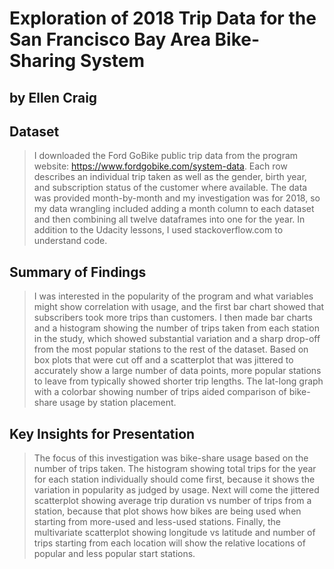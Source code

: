 # Exploration of 2018 Trip Data for the San Francisco Bay Area Bike-Sharing System
## by Ellen Craig


## Dataset

> I downloaded the Ford GoBike public trip data from the program website: https://www.fordgobike.com/system-data.  Each row describes an individual trip taken as well as the gender, birth year, and subscription status of the customer where available. The data was provided month-by-month and my investigation was for 2018, so my data wrangling included adding a month column to each dataset and then combining all twelve dataframes into one for the year.  In addition to the Udacity lessons, I used stackoverflow.com to understand code.


## Summary of Findings

> I was interested in the popularity of the program and what variables might show correlation with usage, and the first bar chart showed that subscribers took more trips than customers.  I  then made bar charts and a histogram showing the number of trips taken from each station in the study, which showed substantial variation and a sharp drop-off from the most popular stations to the rest of the dataset.  Based on box plots that were cut off and a scatterplot that was jittered to accurately show a large number of data points, more popular stations to leave from typically showed shorter trip lengths.  The lat-long graph with a colorbar showing number of trips aided comparison of bike-share usage by station placement.


## Key Insights for Presentation

> The focus of this investigation was bike-share usage based on the number of trips taken.  The histogram showing total trips for the year for each station individually should come first, because it shows the variation in popularity as judged by usage.  Next will come the jittered scatterplot showing average trip duration vs number of trips from a station, because that plot shows how bikes are being used when starting from more-used and less-used stations.  Finally, the multivariate scatterplot showing longitude vs latitude and number of trips starting from each location will show the relative locations of popular and less popular start stations.